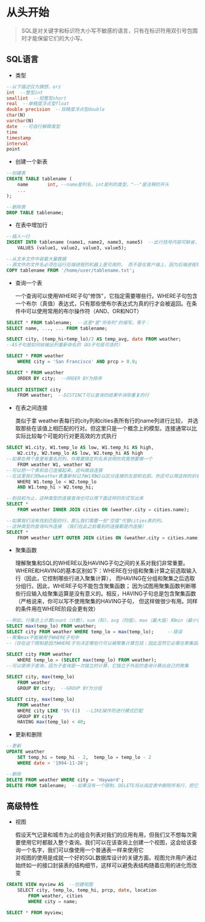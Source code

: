 从头开始
====

>SQL是对关键字和标识符大小写不敏感的语言，只有在标识符用双引号包围时才能保留它们的大小写。 

SQL语言
----

* 类型
```sql
--以下描述仅为猜想，orz
int  --整型int
smallint  --短整型short
real  --单精度浮点型float
double precision  --双精度浮点型double
char(N)
varchar(N)
date  --可自行解释类型
time
timestamp
interval
point
```

* 创建一个新表
```sql
--创建表
CREATE TABLE tablename (
    name       int, --name是列名，int是列的类型，"--"是注释的开头
    ...
); 

--删除表
DROP TABLE tablename; 
```
* 在表中增加行
```sql
--插入一行
INSERT INTO tablename (name1, name2, name3, name5)  --此行括号内容可缺省，加入括号可选择插入哪些列
    VALUES (value1, value2, value3, value5);

--从文本文件中装载大量数据
--源文件的文件名必须在运行后端进程的机器上是可用的， 而不是在客户端上，因为后端进程将直接读取该文件
COPY tablename FROM '/home/user/tablename.txt';
```

- 查询一个表

    一个查询可以使用WHERE子句"修饰"，它指定需要哪些行。WHERE子句包含一个布尔（真值）表达式，只有那些使布尔表达式为真的行才会被返回。在条件中可以使用常用的布尔操作符（AND、OR和NOT）   
```sql
SELECT * FROM tablename;  --这里*是"所有列"的缩写。等于：
SELECT name, ..., ... FROM tablename;

SELECT city, (temp_hi+temp_lo)/2 AS temp_avg, date FROM weather;  
--AS子句是如何给输出列重新命名的（AS子句是可选的）

SELECT * FROM weather
    WHERE city = 'San Francisco' AND prcp > 0.0;

SELECT * FROM weather
    ORDER BY city;  --ORDER BY为排序
    
SELECT DISTINCT city
    FROM weather;  --DISTINCT可以查询的结果中消除重复的行
```

- 在表之间连接
    
    类似于拿 weather表每行的city列和cities表所有行的name列进行比较， 并选取那些在该值上相匹配的行对。但这里只是一个概念上的模型。连接通常以比实际比较每个可能的行对更高效的方式执行  
```sql
SELECT W1.city, W1.temp_lo AS low, W1.temp_hi AS high,  
    W2.city, W2.temp_lo AS low, W2.temp_hi AS high
--如果在两个表里有重名的列，你需要限定列名来说明你究竟想要哪一个
    FROM weather W1, weather W2
--可以把一个表和自己连接起来。这叫做自连接
--在这里我们把weather表重新标记为W1和W2以区分连接的左部和右部。你还可以用这样的别名在其它查询里节约一些敲键
    WHERE W1.temp_lo < W2.temp_lo
    AND W1.temp_hi > W2.temp_hi;  

--到目前为止，这种类型的连接查询也可以用下面这样的形式写出来
SELECT *
    FROM weather INNER JOIN cities ON (weather.city = cities.name);

--如果我们没有找到匹配的行，那么我们需要一些"空值"代替cities表的列。 
--这种类型的查询叫外连接 （我们在此之前看到的连接都是内连接）
SELECT *
    FROM weather LEFT OUTER JOIN cities ON (weather.city = cities.name);  --此为左外连接
```

* 聚集函数

    理解聚集和SQL的WHERE以及HAVING子句之间的关系对我们非常重要。WHERE和HAVING的基本区别如下：WHERE在分组和聚集计算之前选取输入行（因此，它控制哪些行进入聚集计算）， 而HAVING在分组和聚集之后选取分组行。因此，WHERE子句不能包含聚集函数； 因为试图用聚集函数判断哪些行应输入给聚集运算是没有意义的。相反，HAVING子句总是包含聚集函数（严格说来，你可以写不使用聚集的HAVING子句， 但这样做很少有用。同样的条件用在WHERE阶段会更有效）
```sql
--例如，行集合上计算count（计数）、sum（和）、avg（均值）、max（最大值）和min（最小值）的函数
SELECT max(temp_lo) FROM weather;
SELECT city FROM weather WHERE temp_lo = max(temp_lo);     --错误
--聚集max不能被用于WHERE子句中
--（存在这个限制是因为WHERE子句决定哪些行可以被聚集计算包括；因此显然它必需在聚集函数之前被计算）

SELECT city FROM weather
    WHERE temp_lo = (SELECT max(temp_lo) FROM weather);  
--可以使用子查询，因为子查询是一次独立的计算，它独立于外层的查询计算出自己的聚集
    
SELECT city, max(temp_lo)
    FROM weather
    GROUP BY city;  --GROUP BY为分组

SELECT city, max(temp_lo)
    FROM weather
    WHERE city LIKE 'S%'(1)  --LIKE操作符进行模式匹配
    GROUP BY city
    HAVING max(temp_lo) < 40;
```

* 更新和删除
```sql
--更新
UPDATE weather
    SET temp_hi = temp_hi - 2,  temp_lo = temp_lo - 2
    WHERE date > '1994-11-28';

--删除
DELETE FROM weather WHERE city = 'Hayward';
DELETE FROM tablename;  --如果没有一个限制，DELETE将从指定表中删除所有行，把它清空。做这些之前系统不会请求你确认
```

高级特性
----

- 视图

    假设天气记录和城市为止的组合列表对我们的应用有用，但我们又不想每次需要使用它时都敲入整个查询。我们可以在该查询上创建一个视图，这会给该查询一个名字，我们可以像使用一个普通表一样来使用它  
    对视图的使用是成就一个好的SQL数据库设计的关键方面。视图允许用户通过始终如一的接口封装表的结构细节，这样可以避免表结构随着应用的进化而改变
```sql
CREATE VIEW myview AS  --创建视图
    SELECT city, temp_lo, temp_hi, prcp, date, location
        FROM weather, cities
        WHERE city = name;

SELECT * FROM myview;
```

